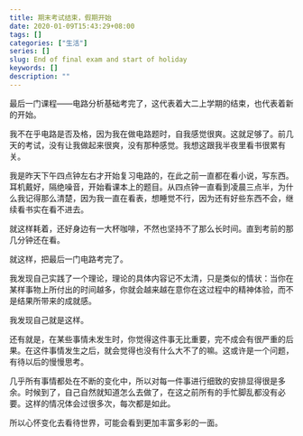 ```yaml
---
title: 期末考试结束，假期开始
date: 2020-01-09T15:43:29+08:00
tags: []
categories: ["生活"]
series: []
slug: End of final exam and start of holiday
keywords: []
description: ""
---
```


最后一门课程——电路分析基础考完了，这代表着大二上学期的结束，也代表着新的开始。

我不在乎电路是否及格，因为我在做电路题时，自我感觉很爽。这就足够了。前几天的考试，没有让我做起来很爽，没有那种感觉。我想这跟我半夜里看书很累有关。

我是昨天下午四点钟左右才开始复习电路的，在此之前一直都在看小说，写东西。耳机戴好，隔绝噪音，开始看课本上的题目。从四点钟一直看到凌晨三点半，为什么我记得那么清楚，因为我一直在看表，想睡觉不行，因为还有好些东西不会，继续看书实在看不进去。

就这样耗着，还好身边有一大杯咖啡，不然也坚持不了那么长时间。直到考前的那几分钟还在看。

就这样，把最后一门电路考完了。

我发现自己实践了一个理论，理论的具体内容记不太清，只是类似的情状：当你在某样事物上所付出的时间越多，你就会越来越在意你在这过程中的精神体验，而不是结果所带来的成就感。

我发现自己就是这样。

还有就是，在某些事情未发生时，你觉得这件事无比重要，完不成会有很严重的后果。在这件事情发生之后，就会觉得也没有什么大不了的嘛。这或许是一个问题，有待以后的慢慢思考。

几乎所有事情都处在不断的变化中，所以对每一件事进行细致的安排显得很是多余。时候到了，自己自然就知道怎么去做了，在这之前所有的手忙脚乱都没有必要。这样的情况体会过很多次，每次都是如此。

所以心怀变化去看待世界，可能会看到更加丰富多彩的一面。